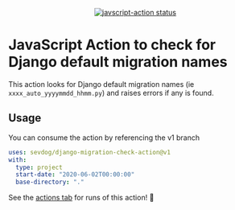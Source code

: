 <p align="center">
  <a href="https://github.com/sevdog/django-migration-check-action/actions"><img alt="javscript-action status" src="https://github.com/sevdog/django-migration-check-action/workflows/units-test/badge.svg"></a>
</p>

# JavaScript Action to check for Django default migration names

This action looks for Django default migration names (ie `xxxx_auto_yyyymmdd_hhmm.py`) and raises errors if any is found.

## Usage

You can consume the action by referencing the v1 branch

```yaml
uses: sevdog/django-migration-check-action@v1
with:
  type: project
  start-date: "2020-06-02T00:00:00"
  base-directory: "."
```

See the [actions tab](https://github.com/sevdog/django-migration-check-action/actions) for runs of this action! :rocket:
